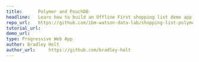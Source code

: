 ```yaml
---
title:      Polymer and PouchDB
headline:   Learn how to build an Offline First shopping list demo app using <a href="https://www.polymer-project.org">Polymer</a> and <a href="https://pouchdb.com">PouchDB</a>
repo_url:   https://github.com/ibm-watson-data-lab/shopping-list-polymer-pouchdb
tutorial_url: 
demo_url: 
type: Progressive Web App
author: Bradley Holt
author_url:     https://github.com/bradley-holt
---
```


